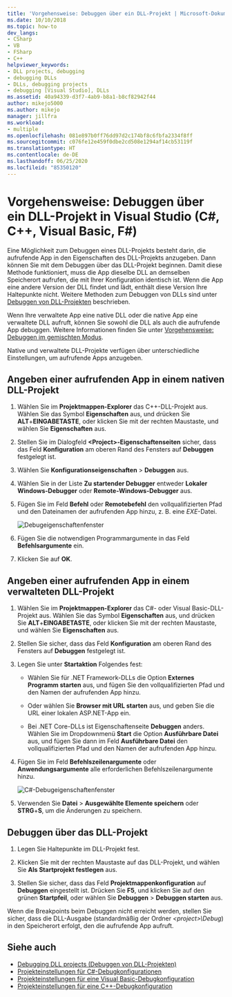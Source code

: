 ```yaml
---
title: 'Vorgehensweise: Debuggen über ein DLL-Projekt | Microsoft-Dokumentation'
ms.date: 10/10/2018
ms.topic: how-to
dev_langs:
- CSharp
- VB
- FSharp
- C++
helpviewer_keywords:
- DLL projects, debugging
- debugging DLLs
- DLLs, debugging projects
- debugging [Visual Studio], DLLs
ms.assetid: 40a94339-d3f7-4ab9-b8a1-b8cf82942f44
author: mikejo5000
ms.author: mikejo
manager: jillfra
ms.workload:
- multiple
ms.openlocfilehash: 081e897b0ff76dd97d2c174bf8c6fbfa2334f8ff
ms.sourcegitcommit: c076fe12e459f0dbe2cd508e1294af14cb53119f
ms.translationtype: HT
ms.contentlocale: de-DE
ms.lasthandoff: 06/25/2020
ms.locfileid: "85350120"
---
```

# <a name="how-to-debug-from-a-dll-project-in-visual-studio-c-c-visual-basic-f"></a>Vorgehensweise: Debuggen über ein DLL-Projekt in Visual Studio (C#, C++, Visual Basic, F#)

Eine Möglichkeit zum Debuggen eines DLL-Projekts besteht darin, die aufrufende App in den Eigenschaften des DLL-Projekts anzugeben. Dann können Sie mit dem Debuggen über das DLL-Projekt beginnen. Damit diese Methode funktioniert, muss die App dieselbe DLL an demselben Speicherort aufrufen, die mit Ihrer Konfiguration identisch ist. Wenn die App eine andere Version der DLL findet und lädt, enthält diese Version Ihre Haltepunkte nicht. Weitere Methoden zum Debuggen von DLLs sind unter [Debuggen von DLL-Projekten](../debugger/debugging-dll-projects.md) beschrieben.

Wenn Ihre verwaltete App eine native DLL oder die native App eine verwaltete DLL aufruft, können Sie sowohl die DLL als auch die aufrufende App debuggen. Weitere Informationen finden Sie unter [Vorgehensweise: Debuggen im gemischten Modus](../debugger/how-to-debug-in-mixed-mode.md).

Native und verwaltete DLL-Projekte verfügen über unterschiedliche Einstellungen, um aufrufende Apps anzugeben.

## <a name="specify-a-calling-app-in-a-native-dll-project"></a>Angeben einer aufrufenden App in einem nativen DLL-Projekt

1. Wählen Sie im **Projektmappen-Explorer** das C++-DLL-Projekt aus. Wählen Sie das Symbol **Eigenschaften** aus, und drücken Sie **ALT**+**EINGABETASTE**, oder klicken Sie mit der rechten Maustaste, und wählen Sie **Eigenschaften** aus.

1. Stellen Sie im Dialogfeld **\<Project>-Eigenschaftenseiten** sicher, dass das Feld **Konfiguration** am oberen Rand des Fensters auf **Debuggen** festgelegt ist.

1. Wählen Sie **Konfigurationseigenschaften** > **Debuggen** aus.

1. Wählen Sie in der Liste **Zu startender Debugger** entweder **Lokaler Windows-Debugger** oder **Remote-Windows-Debugger** aus.

1. Fügen Sie im Feld **Befehl** oder **Remotebefehl** den vollqualifizierten Pfad und den Dateinamen der aufrufenden App hinzu, z. B. eine *EXE*-Datei.

   ![Debugeigenschaftenfenster](../debugger/media/dbg-debugging-properties-dll.png "Debugeigenschaftenfenster")

1. Fügen Sie die notwendigen Programmargumente in das Feld **Befehlsargumente** ein.

1. Klicken Sie auf **OK**.

## <a name="specify-a-calling-app-in-a-managed-dll-project"></a>Angeben einer aufrufenden App in einem verwalteten DLL-Projekt

1. Wählen Sie im **Projektmappen-Explorer** das C#- oder Visual Basic-DLL-Projekt aus. Wählen Sie das Symbol **Eigenschaften** aus, und drücken Sie **ALT**+**EINGABETASTE**, oder klicken Sie mit der rechten Maustaste, und wählen Sie **Eigenschaften** aus.

1. Stellen Sie sicher, dass das Feld **Konfiguration** am oberen Rand des Fensters auf **Debuggen** festgelegt ist.

1. Legen Sie unter **Startaktion** Folgendes fest:

   - Wählen Sie für .NET Framework-DLLs die Option **Externes Programm starten** aus, und fügen Sie den vollqualifizierten Pfad und den Namen der aufrufenden App hinzu.

   - Oder wählen Sie **Browser mit URL starten** aus, und geben Sie die URL einer lokalen ASP.NET-App ein.

   - Bei .NET Core-DLLs ist Eigenschaftenseite **Debuggen** anders. Wählen Sie im Dropdownmenü **Start** die Option **Ausführbare Datei** aus, und fügen Sie dann im Feld **Ausführbare Datei** den vollqualifizierten Pfad und den Namen der aufrufenden App hinzu.

1. Fügen Sie im Feld **Befehlszeilenargumente** oder **Anwendungsargumente** alle erforderlichen Befehlszeilenargumente hinzu.

   ![C#-Debugeigenschaftenfenster](../debugger/media/dbg-debugging-properties-dll-csharp.png "C#-Debugeigenschaftenfenster")

1. Verwenden Sie **Datei** > **Ausgewählte Elemente speichern** oder **STRG**+**S**, um die Änderungen zu speichern.

## <a name="debug-from-the-dll-project"></a>Debuggen über das DLL-Projekt

1. Legen Sie Haltepunkte im DLL-Projekt fest.

1. Klicken Sie mit der rechten Maustaste auf das DLL-Projekt, und wählen Sie **Als Startprojekt festlegen** aus.

1. Stellen Sie sicher, dass das Feld **Projektmappenkonfiguration** auf **Debuggen** eingestellt ist. Drücken Sie **F5**, und klicken Sie auf den grünen **Startpfeil**, oder wählen Sie **Debuggen** > **Debuggen starten** aus.

Wenn die Breakpoints beim Debuggen nicht erreicht werden, stellen Sie sicher, dass die DLL-Ausgabe (standardmäßig der Ordner *\<project>\Debug*) in den Speicherort erfolgt, den die aufrufende App aufruft.

## <a name="see-also"></a>Siehe auch
- [Debugging DLL projects (Debuggen von DLL-Projekten)](../debugger/debugging-dll-projects.md)
- [Projekteinstellungen für C#-Debugkonfigurationen](../debugger/project-settings-for-csharp-debug-configurations.md)
- [Projekteinstellungen für eine Visual Basic-Debugkonfiguration](../debugger/project-settings-for-a-visual-basic-debug-configuration.md)
- [Projekteinstellungen für eine C++-Debugkonfiguration](../debugger/project-settings-for-a-cpp-debug-configuration.md)